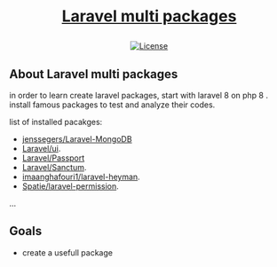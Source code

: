 # <p align="center"><a href="https://hamidshariati.ir" target="_blank">Laravel multi packages</a></p>

<p align="center">
<a href="https://packagist.org/packages/laravel/framework"><img src="https://img.shields.io/packagist/l/laravel/framework" alt="License"></a>
</p>

## About Laravel multi packages

in order to learn create laravel packages, start with laravel 8 on php 8 . install famous packages to test and analyze their codes.

list of installed pacakges:

- [jenssegers/Laravel-MongoDB](https://github.com/jenssegers/Laravel-MongoDB)
- [Laravel/ui]().
- [Laravel/Passport]()
- [Laravel/Sanctum]().
- [imaanghafouri1/laravel-heyman]().
- [Spatie/laravel-permission]().

...

## Goals

* create a usefull package

